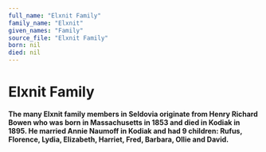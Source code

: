 ```yaml
---
full_name: "Elxnit Family"
family_name: "Elxnit"
given_names: "Family"
source_file: "Elxnit Family"
born: nil
died: nil
---
```

# Elxnit Family

**The many Elxnit family members in Seldovia originate from Henry
Richard Bowen who was born in Massachusetts in 1853 and died in Kodiak
in 1895. He married Annie Naumoff in Kodiak and had 9 children: Rufus,
Florence, Lydia, Elizabeth, Harriet, Fred, Barbara, Ollie and David.**


